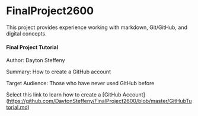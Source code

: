 # FinalProject2600
This project provides experience working with markdown, Git/GitHub, and digital concepts.

#### Final Project Tutorial

Author: Dayton Steffeny

Summary: How to create a GitHub account

Target Audience: Those who have never used GitHub before


Select this link to learn how to create a [GitHub Account]
(https://github.com/DaytonSteffeny/FinalProject2600/blob/master/GitHubTutorial.md)
